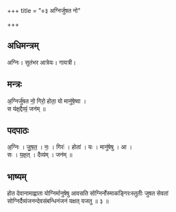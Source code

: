 +++
title = "०३ अग्निर्जुषत नो"

+++
## अधिमन्त्रम्
अग्निः। सुतंभर आत्रेयः। गायत्री।

## मन्त्रः
अ॒ग्निर्जु॑षत नो॒ गिरो॒ होता॒ यो मानु॑षे॒ष्वा ।  
स य॑क्ष॒द्दैव्यं॒ जन॑म् ॥

## पदपाठः
अ॒ग्निः । जु॒ष॒त॒ । नः॒ । गिरः॑ । होता॑ । यः । मानु॑षेषु । आ ।  
सः । य॒क्ष॒त् । दैव्य॑म् । जन॑म् ॥

## भाष्यम्
होत देवानामाह्वाता योग्निर्मानुषेषु आवसति सोग्निर्नोस्माकङ्गिरःस्तुतीः जुषत सेवतां सोग्निर्दैव्यंजनन्देवसंबन्धिनंजनं यक्षत् यजतु ॥ ३ ॥